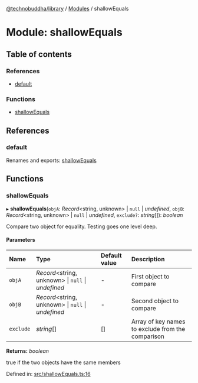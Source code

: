 [@technobuddha/library](../../README.md) / [Modules](../Modules.md) / shallowEquals

# Module: shallowEquals

## Table of contents

### References

- [default](shallowequals.md#default)

### Functions

- [shallowEquals](shallowequals.md#shallowequals)

## References

### default

Renames and exports: [shallowEquals](shallowequals.md#shallowequals)

## Functions

### shallowEquals

▸ **shallowEquals**(`objA`: *Record*<string, unknown\> \| ``null`` \| *undefined*, `objB`: *Record*<string, unknown\> \| ``null`` \| *undefined*, `exclude?`: *string*[]): *boolean*

Compare two object for equality.  Testing goes one level deep.

#### Parameters

| Name | Type | Default value | Description |
| :------ | :------ | :------ | :------ |
| `objA` | *Record*<string, unknown\> \| ``null`` \| *undefined* | - | First object to compare |
| `objB` | *Record*<string, unknown\> \| ``null`` \| *undefined* | - | Second object to compare |
| `exclude` | *string*[] | [] | Array of key names to exclude from the comparison |

**Returns:** *boolean*

true if the two objects have the same members

Defined in: [src/shallowEquals.ts:16](https://github.com/technobuddha/hill.software/blob/693f679/packages/library/src/shallowEquals.ts#L16)
